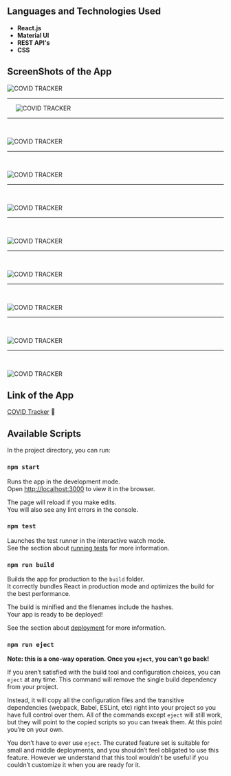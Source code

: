 ## Languages and Technologies Used
- **React.js**
- **Material UI** 
- **REST API's**
- **CSS**

## ScreenShots of the App

![COVID TRACKER](./Screenshots/Screenshot%20(125).png)
______________________________________________________________________________________________________________________________________________________________________________________________________________________________________________________

&nbsp;&nbsp;&nbsp;&nbsp;
![COVID TRACKER](./Screenshots/Screenshot%20(126).png)

______________________________________________________________________________________________________________________________________________________________________________________________________________________________________________________

&nbsp;&nbsp;&nbsp;&nbsp;
 
![COVID TRACKER](./Screenshots/Screenshot%20(127).png)

______________________________________________________________________________________________________________________________________________________________________________________________________________________________________________________

&nbsp;&nbsp;&nbsp;&nbsp;

![COVID TRACKER](./Screenshots/Screenshot%20(128).png)

______________________________________________________________________________________________________________________________________________________________________________________________________________________________________________________

&nbsp;&nbsp;&nbsp;&nbsp;

![COVID TRACKER](./Screenshots/Screenshot%20(129).png)

______________________________________________________________________________________________________________________________________________________________________________________________________________________________________________________

&nbsp;&nbsp;&nbsp;&nbsp;

![COVID TRACKER](./Screenshots/Screenshot%20(130).png)

______________________________________________________________________________________________________________________________________________________________________________________________________________________________________________________

&nbsp;&nbsp;&nbsp;&nbsp;

![COVID TRACKER](./Screenshots/Screenshot%20(131).png)

______________________________________________________________________________________________________________________________________________________________________________________________________________________________________________________

&nbsp;&nbsp;&nbsp;&nbsp;

![COVID TRACKER](./Screenshots/Screenshot%20(132).png)

______________________________________________________________________________________________________________________________________________________________________________________________________________________________________________________

&nbsp;&nbsp;&nbsp;&nbsp;

![COVID TRACKER](./Screenshots/Screenshot%20(33).png)

______________________________________________________________________________________________________________________________________________________________________________________________________________________________________________________

&nbsp;&nbsp;&nbsp;&nbsp;

![COVID TRACKER](./Screenshots/Screenshot%20(134).png)


## Link of the App

 [COVID Tracker](https://covid-19-tracker-bhargab.netlify.app/  "COVID Tracker") 🦠

## Available Scripts

In the project directory, you can run:

### `npm start`

Runs the app in the development mode.<br />
Open [http://localhost:3000](http://localhost:3000) to view it in the browser.

The page will reload if you make edits.<br />
You will also see any lint errors in the console.

### `npm test`

Launches the test runner in the interactive watch mode.<br />
See the section about [running tests](https://facebook.github.io/create-react-app/docs/running-tests) for more information.

### `npm run build`

Builds the app for production to the `build` folder.<br />
It correctly bundles React in production mode and optimizes the build for the best performance.

The build is minified and the filenames include the hashes.<br />
Your app is ready to be deployed!

See the section about [deployment](https://facebook.github.io/create-react-app/docs/deployment) for more information.

### `npm run eject`

**Note: this is a one-way operation. Once you `eject`, you can’t go back!**

If you aren’t satisfied with the build tool and configuration choices, you can `eject` at any time. This command will remove the single build dependency from your project.

Instead, it will copy all the configuration files and the transitive dependencies (webpack, Babel, ESLint, etc) right into your project so you have full control over them. All of the commands except `eject` will still work, but they will point to the copied scripts so you can tweak them. At this point you’re on your own.

You don’t have to ever use `eject`. The curated feature set is suitable for small and middle deployments, and you shouldn’t feel obligated to use this feature. However we understand that this tool wouldn’t be useful if you couldn’t customize it when you are ready for it.
